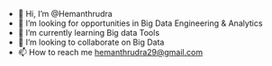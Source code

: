 - 👋 Hi, I’m @Hemanthrudra
- 👀 I’m looking for opportunities in Big Data Engineering & Analytics
- 🌱 I’m currently learning Big data Tools
- 💞️ I’m looking to collaborate on Big Data
- 📫 How to reach me hemanthrudra29@gmail.com 

<!---
Hemanthrudra/Hemanthrudra is a ✨ special ✨ repository because its `README.md` (this file) appears on your GitHub profile.
You can click the Preview link to take a look at your changes.
--->
